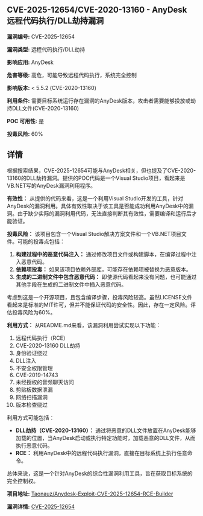 ## CVE-2025-12654/CVE-2020-13160 - AnyDesk 远程代码执行/DLL劫持漏洞

**漏洞编号:** CVE-2025-12654

**漏洞类型:** 远程代码执行/DLL劫持

**影响应用:** AnyDesk

**危害等级:** 高危，可能导致远程代码执行，系统完全控制

**影响版本:** < 5.5.2 (CVE-2020-13160)

**利用条件:** 需要目标系统运行存在漏洞的AnyDesk版本，攻击者需要能够投放或劫持DLL文件(CVE-2020-13160)

**POC 可用性:** 是

**投毒风险:** 60%

## 详情

根据搜索结果，CVE-2025-12654可能与AnyDesk相关，但也提及了CVE-2020-13160的DLL劫持漏洞。提供的POC代码是一个Visual Studio项目，看起来是VB.NET写的AnyDesk漏洞利用程序。

**有效性：**
从提供的代码来看，这是一个利用Visual Studio开发的工具，针对AnyDesk的漏洞利用。具体有效性取决于该工具是否能成功利用AnyDesk中的漏洞。由于缺少实际的漏洞利用代码，无法直接判断其有效性，需要编译和运行后才能验证。

**投毒风险：**
该项目包含一个Visual Studio解决方案文件和一个VB.NET项目文件。可能的投毒点包括：

1.  **构建过程中的恶意代码注入：** 通过修改项目文件或构建脚本，在编译过程中注入恶意代码。
2.  **依赖项投毒：** 如果该项目依赖外部库，可能存在依赖项被替换为恶意版本。
3.  **生成的二进制文件中包含恶意代码：** 即使源代码看起来没有问题，也可能通过其他手段在生成的二进制文件中插入恶意代码。

考虑到这是一个开源项目，且包含编译步骤，投毒风险较高。虽然LICENSE文件看起来是标准的MIT许可，但并不能保证代码的安全性。因此，存在一定风险。评估投毒风险为60%。

**利用方式：**
从README.md来看，该漏洞利用尝试实现以下功能：

1.  远程代码执行（RCE）
2.  CVE-2020-13160 DLL劫持
3.  身份验证绕过
4.  DLL注入
5.  不安全权限管理
6.  CVE-2019-14743
7.  未经授权的音频聊天访问
8.  剪贴板数据泄漏
9.  网络扫描漏洞
10. 版本检查绕过

利用方式可能包括：

*   **DLL劫持（CVE-2020-13160）：** 通过将恶意的DLL文件放置在AnyDesk能够加载的位置，当AnyDesk启动或执行特定功能时，加载恶意的DLL文件，从而执行恶意代码。
*   **RCE：** 利用AnyDesk中的远程代码执行漏洞，直接在目标系统上执行任意命令。

总体来说，这是一个针对AnyDesk的综合性漏洞利用工具，旨在获取目标系统的完全控制权。

**项目地址:** [Taonauz/Anydesk-Exploit-CVE-2025-12654-RCE-Builder](https://github.com/Taonauz/Anydesk-Exploit-CVE-2025-12654-RCE-Builder)

**漏洞详情:** [CVE-2025-12654](https://nvd.nist.gov/vuln/detail/CVE-2025-12654)